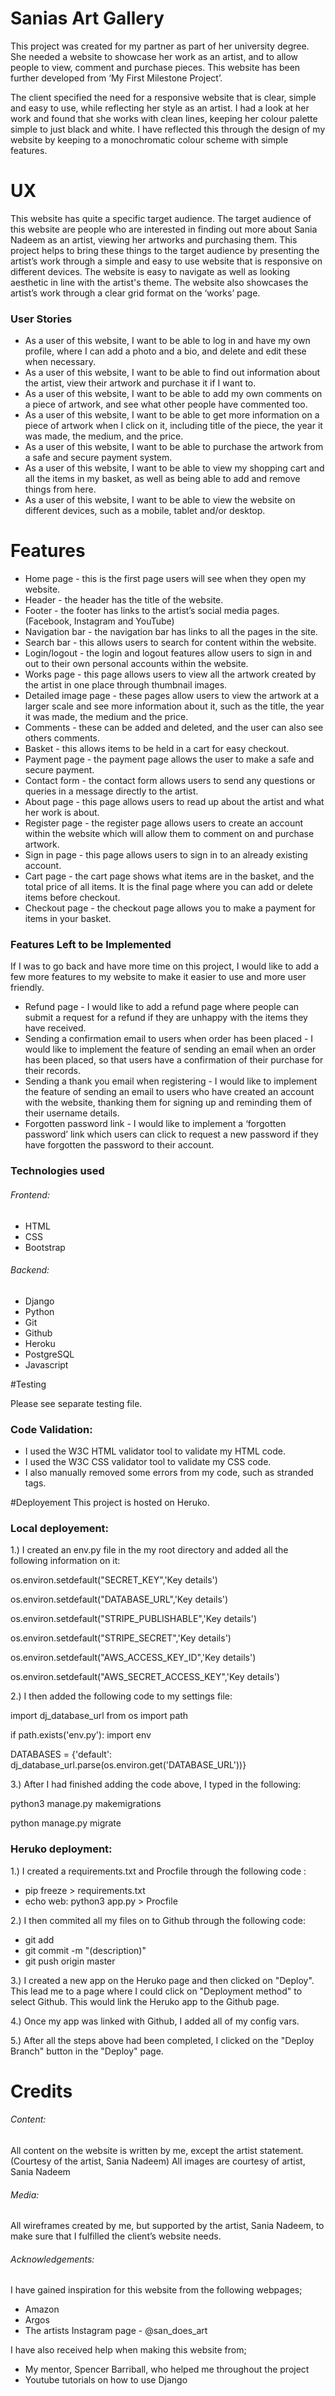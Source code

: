 # Sanias Art Gallery
This project was created for my partner as part of her university degree. She needed a website to showcase her work as an artist, and to allow people to view, comment and purchase pieces. This website has been further developed from ‘My First Milestone Project’.

The client specified the need for a responsive website that is clear, simple and easy to use, while reflecting her style as an artist. I had a look at her work and found that she works with clean lines, keeping her colour palette simple to just black and white. I have reflected this through the design of my website by keeping to a monochromatic colour scheme with simple features.


# UX
This website has quite a specific target audience. The target audience of this website are people who are interested in finding out more about Sania Nadeem as an artist, viewing her artworks and purchasing them.
This project helps to bring these things to the target audience by presenting the artist’s work through a simple and easy to use website that is responsive on different devices. The website is easy to navigate as well as looking aesthetic in line with the artist's theme. The website also showcases the artist’s work through a clear grid format on the ‘works’ page.


### User Stories

- As a user of this website, I want to be able to log in and have my own profile, where I can add a photo and a bio, and delete and edit these when necessary.
- As a user of this website, I want to be able to find out information about the artist, view their artwork and purchase it if I want to.
- As a user of this website, I want to be able to add my own comments on a piece of artwork, and see what other people have commented too.
- As a user of this website, I want to be able to get more information on a piece of artwork when I click on it, including title of the piece, the year it was made, the medium, and the price.
- As a user of this website, I want to be able to purchase the artwork from a safe and secure payment system.
- As a user of this website, I want to be able to view my shopping cart and all the items in my basket, as well as being able to add and remove things from here.
- As a user of this website, I want to be able to view the website on different devices, such as a mobile, tablet and/or desktop.

# Features
- Home page - this is the first page users will see when they open my website.
- Header - the header has the title of the website.
- Footer - the footer has links to the artist’s social media pages. (Facebook, Instagram and YouTube)
- Navigation bar - the navigation bar has links to all the pages in the site.
- Search bar - this allows users to search for content within the website.
- Login/logout - the login and logout features allow users to sign in and out to their own personal accounts within the website.
- Works page - this page allows users to view all the artwork created by the artist in one place through thumbnail images.
- Detailed image page - these pages allow users to view the artwork at a larger scale and see more information about it, such as the title, the year it was made, the medium and the price. 
- Comments - these can be added and deleted, and the user can also see others comments.
- Basket - this allows items to be held in a cart for easy checkout.
- Payment page - the payment page allows the user to make a safe and secure payment.
- Contact form - the contact form allows users to send any questions or queries in a message directly to the artist.
- About page - this page allows users to read up about the artist and what her work is about.
- Register page - the register page allows users to create an account within the website which will allow them to comment on and purchase artwork.
- Sign in page - this page allows users to sign in to an already existing account.
- Cart page - the cart page shows what items are in the basket, and the total price of all items. It is the final page where you can add or delete items before checkout.
- Checkout page - the checkout page allows you to make a payment for items in your basket.

### Features Left to be Implemented
If I was to go back and have more time on this project, I would like to add a few more features to my website to make it easier to use and more user friendly.

- Refund page - I would like to add a refund page where people can submit a request for a refund if they are unhappy with the items they have received.
- Sending a confirmation email to users when order has been placed - I would like to implement the feature of sending an email when an order has been placed, so that users have a confirmation of their purchase for their records.
- Sending a thank you email when registering - I would like to implement the feature of sending an email to users who have created an account with the website, thanking them for signing up and reminding them of their username details.
- Forgotten password link - I would like to implement a ‘forgotten password’ link which users can click to request a new password if they have forgotten the password to their account.

### Technologies used

###### Frontend:
- HTML
- CSS
 - Bootstrap

###### Backend:

- Django
- Python
- Git
- Github
- Heroku 
- PostgreSQL
-  Javascript

#Testing

Please see separate testing file.

### Code Validation:

- I used the W3C HTML validator tool to validate my HTML code.
- I used the W3C CSS validator tool to validate my CSS code. 
- I also manually removed some errors from my code, such as stranded tags.


#Deployement
This project is hosted on Heruko. 

### Local deployement:

1.) I created an env.py file in the my root directory and added all the following information on it:

os.environ.setdefault("SECRET_KEY",'Key details')

os.environ.setdefault("DATABASE_URL",'Key details')

os.environ.setdefault("STRIPE_PUBLISHABLE",'Key details')

os.environ.setdefault("STRIPE_SECRET",'Key details')

os.environ.setdefault("AWS_ACCESS_KEY_ID",'Key details')

os.environ.setdefault("AWS_SECRET_ACCESS_KEY",'Key details')

2.) I then added the following code to my settings file:

import dj_database_url
from os import path

if path.exists('env.py'):
    import env

DATABASES = {'default': dj_database_url.parse(os.environ.get('DATABASE_URL'))}

3.) After I had finished adding the code above, I typed in the following:

python3 manage.py makemigrations

python manage.py migrate

### Heruko deployment:

1.) I created a requirements.txt and Procfile through the following code :

- pip freeze > requirements.txt
- echo web: python3 app.py > Procfile

2.) I then commited all my files on to Github through the following code:

- git add
- git commit -m "(description)"
- git push origin master

3.) I created a new app on the Heruko page and then clicked on "Deploy". This lead me to a page where I 
could click on "Deployment method" to select Github. This would link the Heruko app to the Github page.

4.) Once my app was linked with Github, I added all of my config vars.

5.) After all the steps above had been completed, I clicked on the "Deploy Branch" button in the "Deploy" page.


# Credits

###### Content:
All content on the website is written by me, except the artist statement. (Courtesy of the artist, Sania Nadeem)
All images are courtesy of artist, Sania Nadeem

###### Media:
All wireframes created by me, but supported by the artist, Sania Nadeem, to make sure that I fulfilled the client’s website needs.

###### Acknowledgements:

I have gained inspiration for this website from the following webpages;

- Amazon
- Argos
- The artists Instagram page - @san_does_art

I have also received help when making this website from;

- My mentor, Spencer Barriball, who helped me throughout the project
- Youtube tutorials on how to use Django
